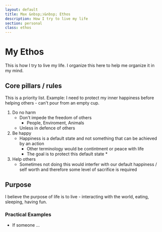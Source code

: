 ```yaml
---
layout: default
title: Max &nbsp;❭&nbsp; Ethos
description: How I try to live my life
section: personal
class: ethos
---
```


<div class="article" markdown="1">

# My Ethos
This is how I try to live my life. I organize this here to help me organize it in my mind.

## Core pillars / rules
This is a priority list. Example: I need to protect my inner happiness before helping others - can't pour from an empty cup.

1. Do no harm
    * Don't impede the freedom of others
        * People, Enviroment, Animals
    * Unless in defence of others
2. Be happy
    * Happiness is a default state and not something that can be achieved by an action
        * Other terminology would be contintment or peace with life
        * The goal is to protect this default state
            * 
3. Help others
    * Sometimes not doing this would interfer with our default happiness / self worth and therefore some level of sacrifice is required


## Purpose
I believe the purpose of life is to live - interacting with the world, eating, sleeping, having fun.

### Practical Examples
* If someone ...
</div>
